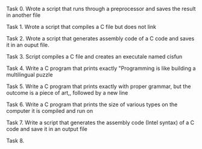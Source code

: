 Task 0. Wrote a script that runs through a preprocessor and saves the result in another file

Task 1. Wrote a script that compiles a C file but does not link

Task 2. Wrote a script that generates assembly code of a C code and saves it in an ouput file.

Task 3. Script compiles a C file and creates an executale named cisfun

Task 4. Write a C program that prints exactly "Programming is like building a multilingual puzzle

Task 5. Write a C program that prints exactly with proper grammar, but the outcome is a piece of art,, followed by a new line

Task 6. Write a C program that prints the size of various types on the computer it is compiled and run on

Task 7. Write a script that generates the assembly code (Intel syntax) of a C code and save it in an output file

Task 8.     
